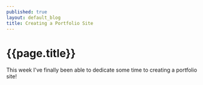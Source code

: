 ```yaml
---
published: true
layout: default_blog
title: Creating a Portfolio Site
---
```

{{page.title}}
==============

This week I've finally been able to dedicate some time to creating a portfolio site!
